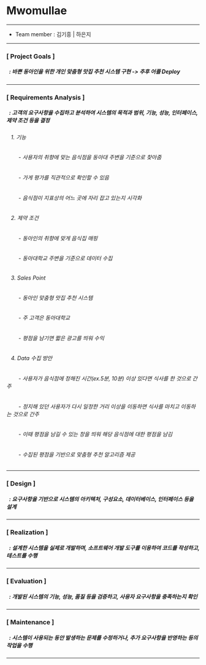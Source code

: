 # Mwomullae <br>
--- 
* Team member : 김기흥 | 하은지
---
### [ Project Goals ]
##### &nbsp; : 바쁜 동아인을 위한 개인 맞춤형 맛집 추천 시스템 구현 -> 추후 어플 Deploy
--- 

### [ Requirements Analysis ]
##### &nbsp; : 고객의 요구사항을 수집하고 분석하여 시스템의 목적과 범위, 기능, 성능, 인터페이스, 제약 조건 등을 결정
###### &nbsp;&nbsp; 1. 기능
###### &nbsp;&nbsp;&nbsp;&nbsp;&nbsp;&nbsp;&nbsp;&nbsp;- 사용자의 취향에 맞는 음식점을 동아대 주변을 기준으로 찾아줌
###### &nbsp;&nbsp;&nbsp;&nbsp;&nbsp;&nbsp;&nbsp;&nbsp;- 가게 평가를 직관적으로 확인할 수 있음
###### &nbsp;&nbsp;&nbsp;&nbsp;&nbsp;&nbsp;&nbsp;&nbsp;- 음식점이 지표상의 어느 곳에 자리 잡고 있는지 시각화
###### &nbsp;&nbsp; 2. 제약 조건
###### &nbsp;&nbsp;&nbsp;&nbsp;&nbsp;&nbsp;&nbsp;&nbsp;- 동아인의 취향에 맞게 음식집 매핑
###### &nbsp;&nbsp;&nbsp;&nbsp;&nbsp;&nbsp;&nbsp;&nbsp;- 동아대학교 주변을 기준으로 데이터 수집
###### &nbsp;&nbsp; 3. Sales Point
###### &nbsp;&nbsp;&nbsp;&nbsp;&nbsp;&nbsp;&nbsp;&nbsp;- 동아인 맞춤형 맛집 추천 시스템
###### &nbsp;&nbsp;&nbsp;&nbsp;&nbsp;&nbsp;&nbsp;&nbsp;- 주 고객은 동아대학교
###### &nbsp;&nbsp;&nbsp;&nbsp;&nbsp;&nbsp;&nbsp;&nbsp;- 평점을 남기면 짧은 광고를 띄워 수익
###### &nbsp;&nbsp; 4. Data 수집 방안
###### &nbsp;&nbsp;&nbsp;&nbsp;&nbsp;&nbsp;&nbsp;&nbsp;- 사용자가 음식점에 정해진 시간(ex.5분, 10분) 이상 있다면 식사를 한 것으로 간주
###### &nbsp;&nbsp;&nbsp;&nbsp;&nbsp;&nbsp;&nbsp;&nbsp;- 정지해 있던 사용자가 다시 일정한 거리 이상을 이동하면 식사를 마치고 이동하는 것으로 간주
###### &nbsp;&nbsp;&nbsp;&nbsp;&nbsp;&nbsp;&nbsp;&nbsp;- 이때 평점을 남길 수 있는 창을 띄워 해당 음식점에 대한 평점을 남김
###### &nbsp;&nbsp;&nbsp;&nbsp;&nbsp;&nbsp;&nbsp;&nbsp;- 수집된 평점을 기반으로 맞춤형 추천 알고리즘 제공
---

### [ Design ]
##### &nbsp; : 요구사항을 기반으로 시스템의 아키텍처, 구성요소, 데이터베이스, 인터페이스 등을 설계
---

### [ Realization ] 
##### &nbsp; : 설계한 시스템을 실제로 개발하며, 소프트웨어 개발 도구를 이용하여 코드를 작성하고, 테스트를 수행
---

### [ Evaluation ]
##### &nbsp; : 개발된 시스템의 기능, 성능, 품질 등을 검증하고, 사용자 요구사항을 충족하는지 확인
---

### [ Maintenance ]
##### &nbsp; : 시스템이 사용되는 동안 발생하는 문제를 수정하거나, 추가 요구사항을 반영하는 등의 작업을 수행
---


